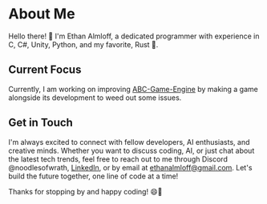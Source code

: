 # About Me

Hello there! 👋 I'm Ethan Almloff, a dedicated programmer with experience in C, C#, Unity, Python, and my favorite, Rust 🦀.

## Current Focus

Currently, I am working on improving [ABC-Game-Engine](https://github.com/ABC-Engine/ABC-Game-Engine) by making a game alongside its development to weed out some issues.

## Get in Touch

I'm always excited to connect with fellow developers, AI enthusiasts, and creative minds. Whether you want to discuss coding, AI, or just chat about the latest tech trends, feel free to reach out to me through Discord @noodlesofwrath, [LinkedIn](https://www.linkedin.com/in/ethan-almloff-12312b280/), or by email at ethanalmloff@gmail.com. Let's build the future together, one line of code at a time!

Thanks for stopping by and happy coding! 😄🚀
